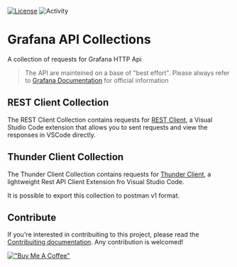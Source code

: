 [![License](https://img.shields.io/github/license/gjed/grafana-api-collections)](LICENSE)
![Activity](https://img.shields.io/github/commit-activity/m/gjed/grafana-api-collections)

# Grafana API Collections

A collection of requests for Grafana HTTP Api

> The API are mainteined on a base of "best effort". Please always refer to [Grafana Documentation](https://grafana.com/docs/grafana/next/developers/http_api/) for official information

<!-- * [Thunder Client Collection](#thunder)
* [REST Client Collection](#rest)
* [Contribuiting](#contribute) -->

## REST Client Collection

The REST Client Collection contains requests for [REST Client](https://github.com/Huachao/vscode-restclient), a Visual Studio Code extension that allows you to sent requests and view the responses in VSCode directly.

## Thunder Client Collection

The Thunder Client Collection contains requests for [Thunder Client](https://github.com/rangav/thunder-client-support), a lightweight Rest API Client Extension fro Visual Studio Code.

It is possible to export this collection to postman v1 format.

## Contribute

If you're interested in contribuiting to this project, please read the [Contribuiting documentation](CONTRIBUTING.md).
Any contribution is welcomed!

[!["Buy Me A Coffee"](https://www.buymeacoffee.com/assets/img/custom_images/orange_img.png)](https://www.buymeacoffee.com/gjed)



